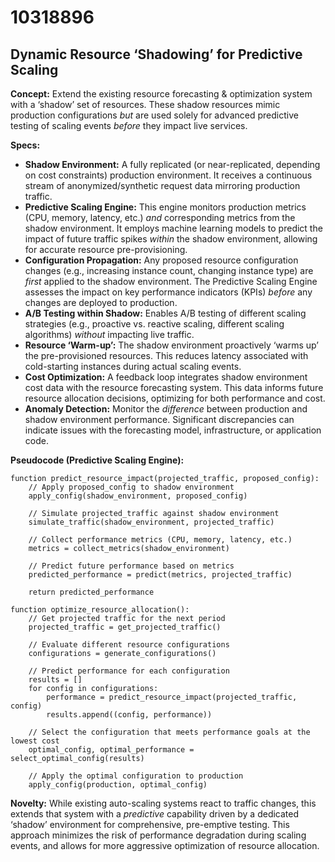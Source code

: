 # 10318896

## Dynamic Resource ‘Shadowing’ for Predictive Scaling

**Concept:** Extend the existing resource forecasting & optimization system with a ‘shadow’ set of resources. These shadow resources mimic production configurations *but* are used solely for advanced predictive testing of scaling events *before* they impact live services.

**Specs:**

*   **Shadow Environment:** A fully replicated (or near-replicated, depending on cost constraints) production environment. It receives a continuous stream of anonymized/synthetic request data mirroring production traffic.
*   **Predictive Scaling Engine:** This engine monitors production metrics (CPU, memory, latency, etc.) *and* corresponding metrics from the shadow environment. It employs machine learning models to predict the impact of future traffic spikes *within* the shadow environment, allowing for accurate resource pre-provisioning.
*   **Configuration Propagation:** Any proposed resource configuration changes (e.g., increasing instance count, changing instance type) are *first* applied to the shadow environment. The Predictive Scaling Engine assesses the impact on key performance indicators (KPIs) *before* any changes are deployed to production.
*   **A/B Testing within Shadow:** Enables A/B testing of different scaling strategies (e.g., proactive vs. reactive scaling, different scaling algorithms) *without* impacting live traffic.
*   **Resource ‘Warm-up’:**  The shadow environment proactively ‘warms up’ the pre-provisioned resources. This reduces latency associated with cold-starting instances during actual scaling events.
*   **Cost Optimization:** A feedback loop integrates shadow environment cost data with the resource forecasting system. This data informs future resource allocation decisions, optimizing for both performance and cost.
*   **Anomaly Detection:**  Monitor the *difference* between production and shadow environment performance. Significant discrepancies can indicate issues with the forecasting model, infrastructure, or application code.

**Pseudocode (Predictive Scaling Engine):**

```
function predict_resource_impact(projected_traffic, proposed_config):
    // Apply proposed_config to shadow environment
    apply_config(shadow_environment, proposed_config)

    // Simulate projected_traffic against shadow environment
    simulate_traffic(shadow_environment, projected_traffic)

    // Collect performance metrics (CPU, memory, latency, etc.)
    metrics = collect_metrics(shadow_environment)

    // Predict future performance based on metrics
    predicted_performance = predict(metrics, projected_traffic)

    return predicted_performance

function optimize_resource_allocation():
    // Get projected traffic for the next period
    projected_traffic = get_projected_traffic()

    // Evaluate different resource configurations
    configurations = generate_configurations()

    // Predict performance for each configuration
    results = []
    for config in configurations:
        performance = predict_resource_impact(projected_traffic, config)
        results.append((config, performance))

    // Select the configuration that meets performance goals at the lowest cost
    optimal_config, optimal_performance = select_optimal_config(results)

    // Apply the optimal configuration to production
    apply_config(production, optimal_config)
```

**Novelty:** While existing auto-scaling systems react to traffic changes, this extends that system with a *predictive* capability driven by a dedicated ‘shadow’ environment for comprehensive, pre-emptive testing. This approach minimizes the risk of performance degradation during scaling events, and allows for more aggressive optimization of resource allocation.